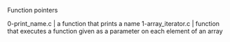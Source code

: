 Function pointers

0-print_name.c | a function that prints a name
1-array_iterator.c | function that executes a function given as a parameter on each element of an array
